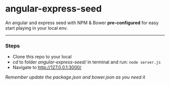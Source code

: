 # angular-express-seed
An angular and express seed with NPM &amp; Bower **pre-configured** for easy start playing in your local env.
___
### Steps
- Clone this repo to your local
- *cd* to folder *angular-express-seed/* in terminal and run:
    `node server.js`
- Navigate to http://127.0.0.1:3000/

*Remember update the package.json and bower.json as you need it*
